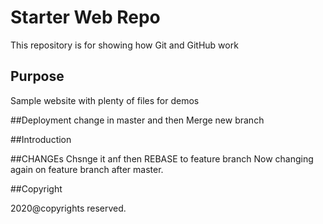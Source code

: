 # Starter Web Repo

This repository is for showing how Git and GitHub work

## Purpose

Sample website with plenty of files for demos

##Deployment
change in master and then Merge new branch

##Introduction


##CHANGEs
Chsnge it anf then REBASE to feature branch
Now changing again on feature branch after master.

##Copyright

2020@copyrights reserved.
